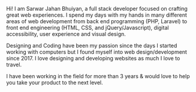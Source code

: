 Hi! I am Sarwar Jahan Bhuiyan, a full stack developer focused on crafting great web experiences. I spend my days with my hands in many different areas of web development from back end programming (PHP, Laravel) to front end engineering (HTML, CSS, and jQuery/Javascript), digital accessibility, user experience and visual design.

Designing and Coding have been my passion since the days I started working with computers but I found myself into web design/development since 2017. I love designing and developing websites as much I love to travel.

I have been working in the field for more than 3 years & would love to help you take your product to the next level.

<!--
**sunjid/sunjid** is a ✨ _special_ ✨ repository because its `README.md` (this file) appears on your GitHub profile.

Here are some ideas to get you started:

- 🔭 I’m currently working on ...
- 🌱 I’m currently learning ...
- 👯 I’m looking to collaborate on ...
- 🤔 I’m looking for help with ...
- 💬 Ask me about ...
- 📫 How to reach me: ...
- 😄 Pronouns: ...
- ⚡ Fun fact: ...
-->
